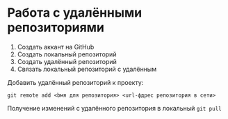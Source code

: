 # **Работа с удалёнными репозиториями**

1. Создать аккант на GitHub
2. Создать локальный репозиторий
3. Создать удалённый репозиторий
4. Связать локальный репозиторий с удалённым

Добавить удалённый репозиторий к проекту:
```
git remote add <bмя для репозитория> <url-фдрес репозитория в сети>
```
Получение изменений с удалённого репозитория в локальный `git pull`
